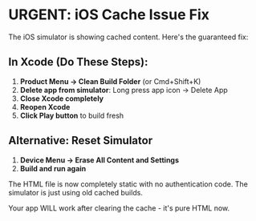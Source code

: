 # URGENT: iOS Cache Issue Fix

The iOS simulator is showing cached content. Here's the guaranteed fix:

## In Xcode (Do These Steps):

1. **Product Menu → Clean Build Folder** (or Cmd+Shift+K)
2. **Delete app from simulator**: Long press app icon → Delete App
3. **Close Xcode completely**
4. **Reopen Xcode**
5. **Click Play button** to build fresh

## Alternative: Reset Simulator
1. **Device Menu → Erase All Content and Settings**
2. **Build and run again**

The HTML file is now completely static with no authentication code. The simulator is just using old cached builds.

Your app WILL work after clearing the cache - it's pure HTML now.